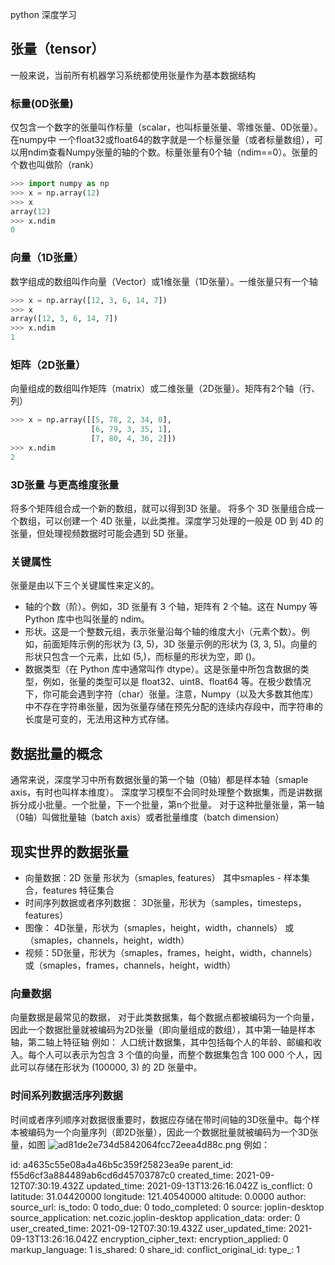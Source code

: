 python 深度学习

## 张量（tensor）
一般来说，当前所有机器学习系统都使用张量作为基本数据结构
### 标量(0D张量)
仅包含一个数字的张量叫作标量（scalar，也叫标量张量、零维张量、0D张量）。
在numpy中 一个float32或float64的数字就是一个标量张量（或者标量数组），可以用ndim查看Numpy张量的轴的个数。标量张量有0个轴（ndim==0）。张量的个数也叫做阶（rank）

```python
>>> import numpy as np
>>> x = np.array(12)
>>> x
array(12)
>>> x.ndim
0
```

### 向量（1D张量）
数字组成的数组叫作向量（Vector）或1维张量（1D张量）。一维张量只有一个轴
```python
>>> x = np.array([12, 3, 6, 14, 7])
>>> x
array([12, 3, 6, 14, 7])
>>> x.ndim
1
```

### 矩阵（2D张量）
向量组成的数组叫作矩阵（matrix）或二维张量（2D张量）。矩阵有2个轴（行、列）
```python
>>> x = np.array([[5, 78, 2, 34, 0],
                  [6, 79, 3, 35, 1],
                  [7, 80, 4, 36, 2]])
>>> x.ndim
2
```

### 3D张量 与更高维度张量
将多个矩阵组合成一个新的数组，就可以得到3D
张量。
将多个 3D 张量组合成一个数组，可以创建一个 4D 张量，以此类推。深度学习处理的一般是 0D 到 4D 的张量，但处理视频数据时可能会遇到 5D 张量。
### 关键属性
张量是由以下三个关键属性来定义的。
+ 轴的个数（阶）。例如，3D 张量有 3 个轴，矩阵有 2 个轴。这在 Numpy 等 Python 库中也叫张量的 ndim。
+ 形状。这是一个整数元组，表示张量沿每个轴的维度大小（元素个数）。例如，前面矩阵示例的形状为 (3, 5)，3D 张量示例的形状为 (3, 3, 5)。向量的形状只包含一个元素，比如 (5,)，而标量的形状为空，即 ()。
+ 数据类型（在 Python 库中通常叫作 dtype）。这是张量中所包含数据的类型，例如，张量的类型可以是 float32、uint8、float64 等。在极少数情况下，你可能会遇到字符（char）张量。注意，Numpy（以及大多数其他库）中不存在字符串张量，因为张量存储在预先分配的连续内存段中，而字符串的长度是可变的，无法用这种方式存储。

## 数据批量的概念
通常来说，深度学习中所有数据张量的第一个轴（0轴）都是样本轴（smaple axis，有时也叫样本维度）。
深度学习模型不会同时处理整个数据集，而是讲数据拆分成小批量。一个批量，下一个批量，第n个批量。
对于这种批量张量，第一轴（0轴）叫做批量轴（batch axis）或者批量维度（batch dimension）

## 现实世界的数据张量
+ 向量数据：2D 张量 形状为（smaples, features）
其中smaples - 样本集合，features 特征集合
+ 时间序列数据或者序列数据： 3D张量，形状为（samples，timesteps，features）
+ 图像： 4D张量，形状为（smaples，height，width，channels） 或（smaples，channels，height，width）
+ 视频：5D张量，形状为（smaples，frames，height，width，channels）或（smaples，frames，channels，height，width）

### 向量数据
向量数据是最常见的数据， 对于此类数据集，每个数据点都被编码为一个向量，因此一个数据批量就被编码为2D张量（即向量组成的数组），其中第一轴是样本轴，第二轴上特征轴
例如：
人口统计数据集，其中包括每个人的年龄、邮编和收入。每个人可以表示为包含 3 个值的向量，而整个数据集包含 100 000 个人，因此可以存储在形状为 (100000, 3) 的 2D 张量中。
### 时间系列数据活序列数据
时间或者序列顺序对数据很重要时，数据应存储在带时间轴的3D张量中。每个样本被编码为一个向量序列（即2D张量），因此一个数据批量就被编码为一个3D张量，如图
![ad81de2e734d5842064fcc72eea4d88c.png](:/fd0148d8756a4ae1a959312a260e319d)
例如：


id: a4635c55e08a4a46b5c359f25823ea9e
parent_id: f55d6cf3a884489ab6cd6d45703787c0
created_time: 2021-09-12T07:30:19.432Z
updated_time: 2021-09-13T13:26:16.042Z
is_conflict: 0
latitude: 31.04420000
longitude: 121.40540000
altitude: 0.0000
author: 
source_url: 
is_todo: 0
todo_due: 0
todo_completed: 0
source: joplin-desktop
source_application: net.cozic.joplin-desktop
application_data: 
order: 0
user_created_time: 2021-09-12T07:30:19.432Z
user_updated_time: 2021-09-13T13:26:16.042Z
encryption_cipher_text: 
encryption_applied: 0
markup_language: 1
is_shared: 0
share_id: 
conflict_original_id: 
type_: 1
